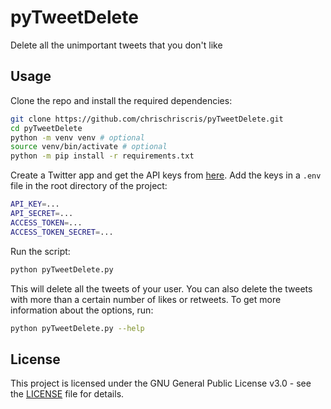 # pyTweetDelete

Delete all the unimportant tweets that you don't like

## Usage

Clone the repo and install the required dependencies:

```bash
git clone https://github.com/chrischriscris/pyTweetDelete.git
cd pyTweetDelete
python -m venv venv # optional
source venv/bin/activate # optional
python -m pip install -r requirements.txt
```

Create a Twitter app and get the API keys from [here](https://developer.twitter.com/en/apps). Add the keys in a `.env` file in the root directory of the project:

```bash
API_KEY=...
API_SECRET=...
ACCESS_TOKEN=...
ACCESS_TOKEN_SECRET=...
```

Run the script:

```bash
python pyTweetDelete.py
```

This will delete all the tweets of your user. You can also delete the tweets with more than a certain number of likes or retweets. To get more information about the options, run:

```bash
python pyTweetDelete.py --help
```

## License

This project is licensed under the GNU General Public License v3.0 - see the [LICENSE](LICENSE.md) file for details.
